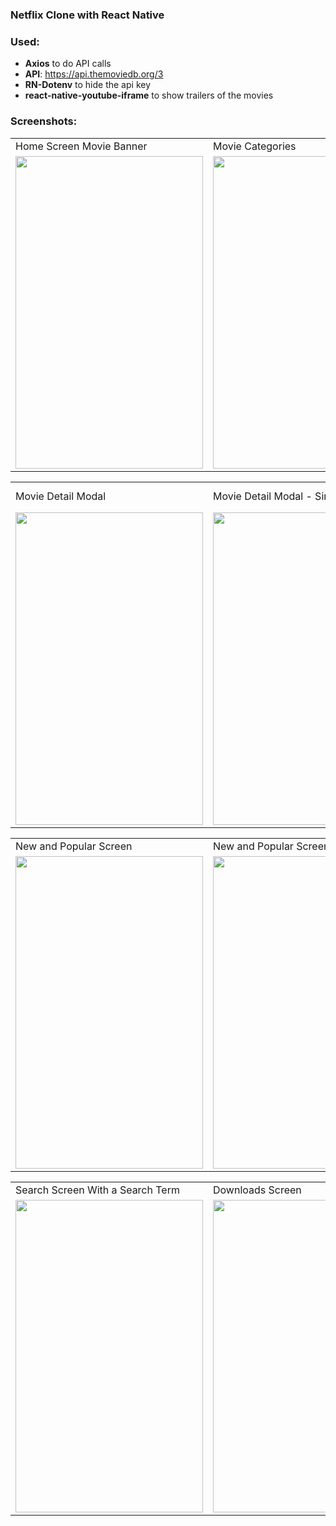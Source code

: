 ### Netflix Clone with React Native

### Used:

- **Axios** to do API calls
- **API**: https://api.themoviedb.org/3
- **RN-Dotenv** to hide the api key
- **react-native-youtube-iframe** to show trailers of the movies

### Screenshots:

<table>
  <tr>
    <td>Home Screen Movie Banner</td>
     <td>Movie Categories</td>
     <td>Movie Categories - 2</td>
  </tr>
  
  <tr>
    <td><img src="screenshots/1.JPG" width=300 height=500></td>
    <td><img src="screenshots/2.JPG" width=300 height=500></td>
    <td><img src="screenshots/3.JPG" width=300 height=500></td>
  </tr>
 </table>

<table>
  <tr>
    <td>Movie Detail Modal</td>
     <td>Movie Detail Modal - Similar Movies</td>
     <td>Movie Detail Modal - Movie Trailer on Youtube</td>
  </tr>
  
  <tr>
    <td><img src="screenshots/4.JPG" width=300 height=500></td>
    <td><img src="screenshots/5.JPG" width=300 height=500></td>
    <td><img src="screenshots/6.JPG" width=300 height=500></td>
  </tr>
 </table>
 
 <table>
  <tr>
    <td>New and Popular Screen</td>
     <td>New and Popular Screen 2</td>
     <td>Search Screen without a Search Term</td>
  </tr>
  
  <tr>
    <td><img src="screenshots/7.JPG" width=300 height=500></td>
    <td><img src="screenshots/8.JPG" width=300 height=500></td>
    <td><img src="screenshots/9.JPG" width=300 height=500></td>
  </tr>
 </table>

 <table>
  <tr>
    <td>Search Screen With a Search Term</td>
     <td>Downloads Screen</td>
  </tr>
  
  <tr>
    <td><img src="screenshots/10.JPG" width=300 height=500></td>
    <td><img src="screenshots/11.JPG" width=300 height=500></td>
  </tr>
 </table>
